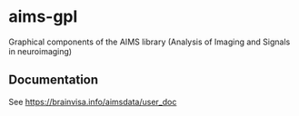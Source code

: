 # aims-gpl
Graphical components of the AIMS library (Analysis of Imaging and Signals in neuroimaging)

## Documentation
See https://brainvisa.info/aimsdata/user_doc
